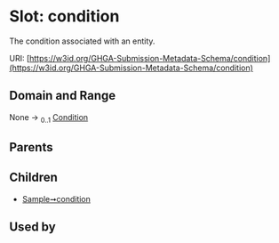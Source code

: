 
# Slot: condition


The condition associated with an entity.

URI: [https://w3id.org/GHGA-Submission-Metadata-Schema/condition](https://w3id.org/GHGA-Submission-Metadata-Schema/condition)


## Domain and Range

None &#8594;  <sub>0..1</sub> [Condition](Condition.md)

## Parents


## Children

 *  [Sample➞condition](Sample_condition.md)

## Used by

